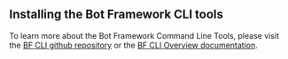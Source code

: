 
## Installing the Bot Framework CLI  tools

To learn more about the Bot Framework Command Line Tools, please visit the [BF CLI github repository](https://aka.ms/bfcli) or the [BF CLI Overview documentation](https://docs.microsoft.com/en-us/azure/bot-service/bf-cli-overview). 

